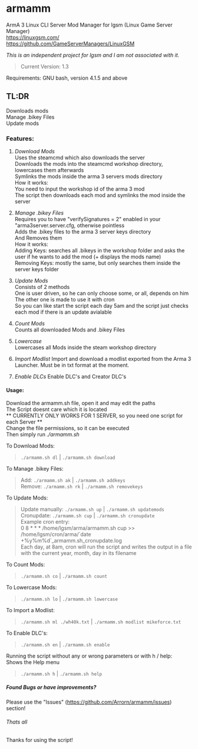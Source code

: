 # armamm
ArmA 3 Linux CLI Server Mod Manager for lgsm (Linux Game Server Manager)  
https://linuxgsm.com/  
https://github.com/GameServerManagers/LinuxGSM

*This is an independent project for lgsm and I am not associated with it.*

> Current Version: 1.3

Requirements: GNU bash, version 4.1.5 and above

## TL:DR
  
Downloads mods   
Manage .bikey Files  
Update mods  

### Features:
  
1. *Download Mods*   
Uses the steamcmd which also downloads the server  
Downloads the mods into the steamcmd workshop directory, lowercases them afterwards  
Symlinks the mods inside the arma 3 servers mods directory  
How it works:  
You need to input the workshop id of the arma 3 mod  
The script then downloads each mod and symlinks the mod inside the server  
  
2. *Manage .bikey Files*  
Requires you to have "verifySignatures = 2" enabled in your "arma3server.server.cfg, otherwise pointless    
Adds the .bikey files to the arma 3 server keys directory  
And Removes them  
How it works:  
Adding Keys: searches all .bikeys in the workshop folder and asks the user if he wants to add the mod (+ displays the mods name)  
Removing Keys: mostly the same, but only searches them inside the server keys folder  
  
3. *Update Mods*  
Consists of 2 methods   
One is user driven, so he can only choose some, or all, depends on him    
The other one is made to use it with cron  
So you can like start the script each day 5am and the script just checks each mod if there is an update avialable  
  
4. *Count Mods*  
Counts all downloaded Mods and .bikey Files  

5. *Lowercase*  
Lowercases all Mods inside the steam workshop directory  

6. *Import Modlist*
Import and download a modlist exported from the Arma 3 Launcher. Must be in txt format at the moment.

7. *Enable DLCs*
Enable DLC's and Creator DLC's
  
#### Usage:  
  
Download the armamm.sh file, open it and may edit the paths  
The Script doesnt care which it is located  
** CURRENTLY ONLY WORKS FOR 1 SERVER, so you need one script for each Server **  
Change the file permissions, so it can be executed  
Then simply run *./armamm.sh*  
  
To Download Mods:  
> `./armamm.sh dl` | `./armamm.sh download`  
  
To Manage .bikey Files:  
> Add: `./armamm.sh ak` | `./armamm.sh addkeys`  
> Remove: `./armamm.sh rk` | `./armamm.sh removekeys`  
  
To Update Mods:  
> Update manually: `./armamm.sh up` | `./armamm.sh updatemods`  
> Cronupdate: `./armamm.sh cup` | `./armamm.sh cronupdate`  
Example cron entry:  
> 0 8 * * * /home/lgsm/arma/armamm.sh cup >> /home/lgsm/cron/arma/\`date +\%y\%m\%d\`_armamm.sh_cronupdate.log  
> Each day, at 8am, cron will run the script and writes the output in a file with the current year, month, day in its filename


  
To Count Mods:  
> `./armamm.sh co` | `./armamm.sh count`
  
To Lowercase Mods:  
> `./armamm.sh lo` | `./armamm.sh lowercase`

To Import a Modlist:
> `./armamm.sh ml ./wh40k.txt` | `./armamm.sh modlist mikeforce.txt`

To Enable DLC's:
> `./armamm.sh en` | `./armamm.sh enable`
  
Running the script without any or wrong parameters or with h / help:  
Shows the Help menu  
> `./armamm.sh h` | `./armamm.sh help`

##### Found Bugs or have improvements?  
  
Please use the "Issues" (https://github.com/Arrorn/armamm/issues) section!  
  
###### Thats all  
  
Thanks for using the script!  
